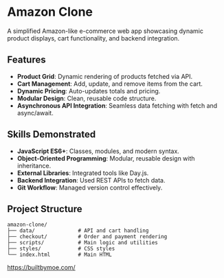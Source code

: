 # Amazon Clone

A simplified Amazon-like e-commerce web app showcasing dynamic product displays, cart functionality, and backend integration.

## Features

- **Product Grid**: Dynamic rendering of products fetched via API.
- **Cart Management**: Add, update, and remove items from the cart.
- **Dynamic Pricing**: Auto-updates totals and pricing.
- **Modular Design**: Clean, reusable code structure.
- **Asynchronous API Integration**: Seamless data fetching with fetch and async/await.

## Skills Demonstrated

- **JavaScript ES6+**: Classes, modules, and modern syntax.
- **Object-Oriented Programming**: Modular, reusable design with inheritance.
- **External Libraries**: Integrated tools like Day.js.
- **Backend Integration**: Used REST APIs to fetch data.
- **Git Workflow**: Managed version control effectively.


## Project Structure

```
amazon-clone/
├── data/              # API and cart handling
├── checkout/          # Order and payment rendering
├── scripts/           # Main logic and utilities
├── styles/            # CSS styles
└── index.html         # Main HTML
```

https://builtbymoe.com/
